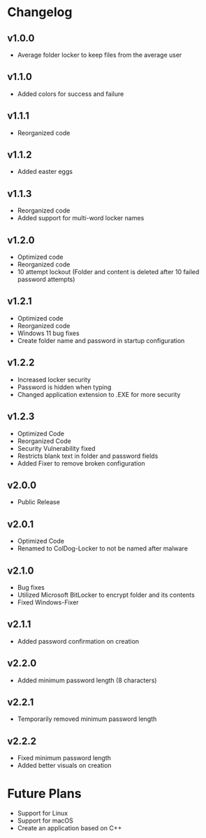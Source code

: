 # Changelog

## v1.0.0
 - Average folder locker to keep files from the average user

## v1.1.0
 - Added colors for success and failure

## v1.1.1
 - Reorganized code

## v1.1.2
 - Added easter eggs

## v1.1.3
 - Reorganized code
 - Added support for multi-word locker names

## v1.2.0
 - Optimized code
 - Reorganized code
 - 10 attempt lockout (Folder and content is deleted after 10 failed password attempts)

## v1.2.1
 - Optimized code
 - Reorganized code
 - Windows 11 bug fixes
 - Create folder name and password in startup configuration

## v1.2.2
 - Increased locker security
 - Password is hidden when typing
 - Changed application extension to .EXE for more security

## v1.2.3
 - Optimized Code
 - Reorganized Code
 - Security Vulnerability fixed
 - Restricts blank text in folder and password fields
 - Added Fixer to remove broken configuration

## v2.0.0
 - Public Release

## v2.0.1
 - Optimized Code
 - Renamed to ColDog-Locker to not be named after malware

## v2.1.0
 - Bug fixes
 - Utilized Microsoft BitLocker to encrypt folder and its contents
 - Fixed Windows-Fixer

 ## v2.1.1
 - Added password confirmation on creation

 ## v2.2.0
 - Added minimum password length (8 characters) 

 ## v2.2.1
 - Temporarily removed minimum password length

 ## v2.2.2 
 - Fixed minimum password length
 - Added better visuals on creation

# Future Plans
 - Support for Linux
 - Support for macOS
 - Create an application based on C++

